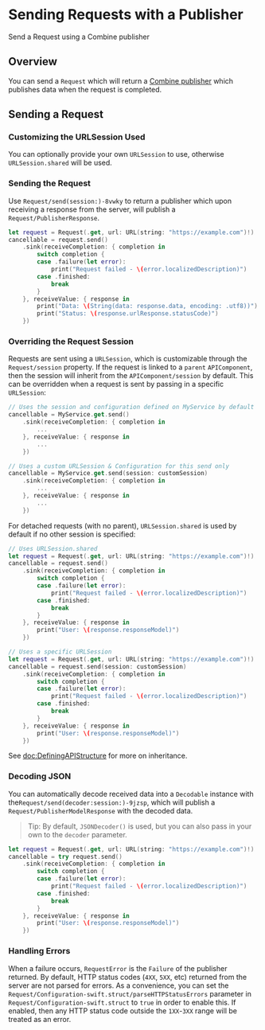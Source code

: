 # Sending Requests with a Publisher

Send a Request using a Combine publisher

## Overview

You can send a ``Request`` which will return a [Combine publisher](https://developer.apple.com/documentation/combine)
which publishes data when the request is completed.

## Sending a Request

### Customizing the URLSession Used

You can optionally provide your own `URLSession` to use, otherwise `URLSession.shared` will be used.

### Sending the Request

Use ``Request/send(session:)-8vwky`` to return a publisher which
upon receiving a response from the server, will publish a ``Request/PublisherResponse``.

```swift
let request = Request(.get, url: URL(string: "https://example.com")!)
cancellable = request.send()
    .sink(receiveCompletion: { completion in
        switch completion {
        case .failure(let error):
            print("Request failed - \(error.localizedDescription)")
        case .finished:
            break
        }
    }, receiveValue: { response in
        print("Data: \(String(data: response.data, encoding: .utf8))")
        print("Status: \(response.urlResponse.statusCode)")
    })
```

### Overriding the Request Session

Requests are sent using a `URLSession`, which is customizable through the ``Request/session`` property. If
the request is linked to a `parent` ``APIComponent``, then the session will inherit from the ``APIComponent/session`` by
default. This can be overridden when a request is sent by passing in a specific `URLSession`:

```swift
// Uses the session and configuration defined on MyService by default
cancellable = MyService.get.send()
    .sink(receiveCompletion: { completion in
        ...
    }, receiveValue: { response in
        ...
    })

// Uses a custom URLSession & Configuration for this send only
cancellable = MyService.get.send(session: customSession)
    .sink(receiveCompletion: { completion in
        ...
    }, receiveValue: { response in
        ...
    })
```

For detached requests (with no parent), `URLSession.shared` is used by default if no other session is specified:

```swift
// Uses URLSession.shared
let request = Request(.get, url: URL(string: "https://example.com")!)
cancellable = request.send()
    .sink(receiveCompletion: { completion in
        switch completion {
        case .failure(let error):
            print("Request failed - \(error.localizedDescription)")
        case .finished:
            break
        }
    }, receiveValue: { response in
        print("User: \(response.responseModel)")
    })

// Uses a specific URLSession
let request = Request(.get, url: URL(string: "https://example.com")!)
cancellable = request.send(session: customSession)
    .sink(receiveCompletion: { completion in
        switch completion {
        case .failure(let error):
            print("Request failed - \(error.localizedDescription)")
        case .finished:
            break
        }
    }, receiveValue: { response in
        print("User: \(response.responseModel)")
    })
```

See <doc:DefiningAPIStructure> for more on inheritance.

### Decoding JSON

You can automatically decode received data into a `Decodable` instance with the``Request/send(decoder:session:)-9jzsp``,
which will publish a ``Request/PublisherModelResponse`` with the decoded data.

> Tip: By default, `JSONDecoder()` is used, but you can also pass in your own to the `decoder` parameter.

```swift
let request = Request(.get, url: URL(string: "https://example.com")!)
cancellable = try request.send()
    .sink(receiveCompletion: { completion in
        switch completion {
        case .failure(let error):
            print("Request failed - \(error.localizedDescription)")
        case .finished:
            break
        }
    }, receiveValue: { response in
        print("User: \(response.responseModel)")
    })
```

### Handling Errors

When a failure occurs, ``RequestError`` is the `Failure` of the publisher returned. By default, HTTP status codes
(`4XX`, `5XX`, etc) returned from the server are not parsed for errors. As a convenience, you can set the
``Request/Configuration-swift.struct/parseHTTPStatusErrors`` parameter in ``Request/Configuration-swift.struct`` to
`true` in order to enable this. If enabled, then any HTTP status code outside the `1XX`-`3XX` range will be treated as
an error.
